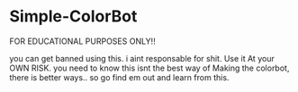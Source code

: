 # Simple-ColorBot


FOR EDUCATIONAL PURPOSES ONLY!!


you can get banned using this. i aint responsable for shit. Use it At your OWN RISK.
you need to know this isnt the best way of Making the colorbot, there is better ways.. so go find em out and learn  from this.
